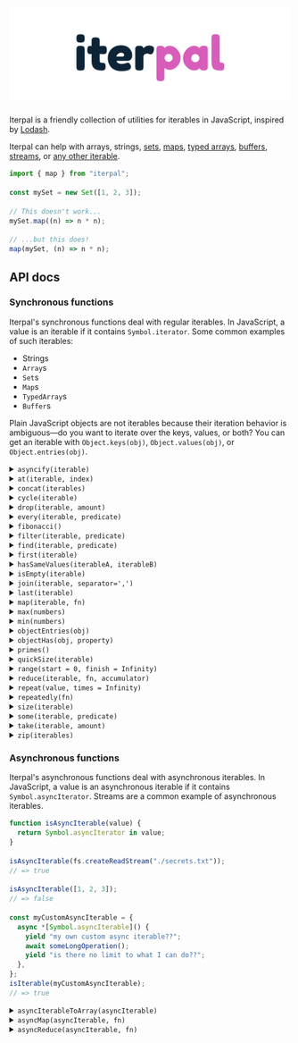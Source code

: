# [![Iterpal](media/iterpal_logo.png)](https://github.com/EvanHahn/iterpal)

Iterpal is a friendly collection of utilities for iterables in JavaScript, inspired by [Lodash](https://lodash.com/).

Iterpal can help with arrays, strings, [sets](https://developer.mozilla.org/en-US/docs/Web/JavaScript/Reference/Global_Objects/Set), [maps](https://developer.mozilla.org/en-US/docs/Web/JavaScript/Reference/Global_Objects/Map), [typed arrays](https://developer.mozilla.org/en-US/docs/Web/JavaScript/Reference/Global_Objects/TypedArray), [buffers](https://nodejs.org/api/buffer.html#buffer_buffer), [streams](https://nodejs.org/api/stream.html), or [any other iterable](https://developer.mozilla.org/en-US/docs/Web/JavaScript/Reference/Iteration_protocols#The_iterable_protocol).

```js
import { map } from "iterpal";

const mySet = new Set([1, 2, 3]);

// This doesn't work...
mySet.map((n) => n * n);

// ...but this does!
map(mySet, (n) => n * n);
```

## API docs

### Synchronous functions

Iterpal's synchronous functions deal with regular iterables. In JavaScript, a value is an iterable if it contains `Symbol.iterator`. Some common examples of such iterables:

- Strings
- `Array`s
- `Set`s
- `Map`s
- `TypedArray`s
- `Buffer`s

Plain JavaScript objects are not iterables because their iteration behavior is ambiguous—do you want to iterate over the keys, values, or both? You can get an iterable with `Object.keys(obj)`, `Object.values(obj)`, or `Object.entries(obj)`.

<details>
<summary><code>asyncify(iterable)</code></summary>

Converts a synchronous iterable to an asynchronous one.

```js
const asyncify = require("iterpal/asyncify");

asyncify([1, 2, 3, 4]);
// => Asynchronous iterable yielding 1, 2, 3, 4
```

</details>

<details>
<summary><code>at(iterable, index)</code></summary>

Returns the nth element from an iterable. Returns `undefined` if the index is out of range.

```js
const at = require("iterpal/at");

at(new Set(["hello", "world"]), 0);
// => 'hello'

at(["hello", "world"], 1);
// => 'world'

at(new Set(["hello", "world"]), 2);
// => undefined
```

</details>

<details>
<summary><code>concat(iterables)</code></summary>

Concatenates multiple iterables, returning a new iterable.

```js
const concat = require("iterpal/concat");

const myArray = [1, 2, 3];
const mySet = new Set([4, 5, 6]);
const myMap = new Map([
  ["bing", "bong"],
  ["foo", "boo"],
]);

concat([myArray, mySet, myMap]);
// => Iterable yielding 1, 2, 3, 4, 5, 6, ['bing', 'bong'], ['foo', 'boo']

concat(myMap);
// => Iterable yielding 'bing', 'bong', 'foo', 'boo'

const asArray = [...concat([myArray, mySet, myMap])];
// => [1, 2, 3, 4, 5, 6, ['bing', 'bong'], ['foo', 'boo']]
```

</details>

<details>
<summary><code>cycle(iterable)</code></summary>

Returns an infinite iterable that "cycles" over `iterable`.

```js
const cycle = require("iterpal/cycle");

cycle([1, 2, 3]);
// => Iterable yielding 1, 2, 3, 1, 2, 3, 1, 2, 3, 1, 2 ...
```

</details>

<details>
<summary><code>drop(iterable, amount)</code></summary>

Returns an iterable with the first `amount` elements removed.

```js
const drop = require("iterpal/drop");

drop(new Set(["hello", "to", "the", "world!"]), 2);
// => Iterable yielding 'the', 'world'

drop(new Set(["hello", "to", "the", "world!"]), 4);
// => Empty iterable
```

</details>

<details>
<summary><code>every(iterable, predicate)</code></summary>

Returns `true` if `predicate(value)` returns true for every value in `iterable`, and false otherwise. Returns `true` for an empty iterable.

```js
const every = require("iterpal/every");

function isEven(n) {
  return n % 2 === 0;
}

const mySet = new Set([2, 4, 6, 8]);
every(mySet, isEven);
// => true

every([2, 3, 4], isEven);
// => false

every([], () => false);
// => true
```

</details>

<details>
<summary><code>fibonacci()</code></summary>

Returns an iterable yielding the Fibonacci sequence, starting with 1.

```js
const fibonacci = require("iterpal/fibonacci");

fibonacci();
// => Iterable yielding 1, 1, 2, 3, 5, 8, 13...
```

</details>

<details>
<summary><code>filter(iterable, predicate)</code></summary>

Returns a new iterable which iterates over `iterable`, yielding when `predicate(value)` returns a truthy value.

The predicate function is invoked with one argument: the current value.

```js
const filter = require("iterpal/filter");

function isEven(n) {
  return n % 2 === 0;
}

const mySet = new Set([1, 2, 3, 4, 5, 6]);

filter(mySet, isEven);
// => Iterable yielding 2, 4, 6

const asArray = [...filter(mySet, isEven)];
// => [2, 4, 6]
```

</details>

<details>
<summary><code>find(iterable, predicate)</code></summary>

Iterates over `iterable`, returning the first element `predicate(value)` returns truthy for. Returns `undefined` if no value is found.

```js
const find = require("iterpal/find");

function isEven(n) {
  return n % 2 === 0;
}

find(new Set([1, 3, 4, 5]), isEven);
// => 4

find([1, 3, 5, 7], isEven);
// => undefined

find([], isEven);
// => undefined
```

</details>

<details>
<summary><code>first(iterable)</code></summary>

Returns the first value in an iterable. Returns `undefined` if the iterable is empty.

```js
const first = require("iterpal/first");

first(new Set(["hello", "world"]));
// => 'hello'

first([10, 11, 12]);
// => 10

first(new Map());
// => undefined
```

</details>

<details>
<summary><code>hasSameValues(iterableA, iterableB)</code></summary>

If `iterableA` and `iterableB` have the same lengths and values, returns `true`. Otherwise, returns `false`. Equality is determined with `Object.is`.

```js
const hasSameValues = require("iterpal/hasSameValues");

hasSameValues([9, 8, 7], [7, 8, 9]);
// => true

hasSameValues([9, 8, 7], [9, 10, 11]);
// => false

hasSameValues([9, 8, 7], new Set([7, 9, 8]));
// => true

hasSameValues([], new Set([]));
// => true
```

</details>

<details>
<summary><code>isEmpty(iterable)</code></summary>

Returns `true` if `iterable` has no elements, and `false` otherwise.

```js
const isEmpty = require("iterpal/isEmpty");

isEmpty(new Set());
// => true

isEmpty([1, 2, 3]);
// => false
```

</details>

<details>
<summary><code>join(iterable, separator=',')</code></summary>

Converts all elements in `iterable` into a string separated by `separator`.

Like `Array.prototype.join`, `null` and `undefined` are converted to empty strings.

```js
const join = require("iterpal/join");

join(new Set(["hello", "world"]));
// => 'hello,world'

join(new Set(["hello", "world"]), " and ");
// => 'hello and world'

join([1, undefined, 2, null, 3]);
// => '1,,2,,3'

join(new Map());
// => ''
```

</details>

<details>
<summary><code>last(iterable)</code></summary>

Iterates over `iterable`, returning the final value. Returns `undefined` if the iterable is empty.

If you know the type of `iterable` and it has a `length` or `size` property, you should use that instead because it is faster.

```js
const last = require("iterpal/last");

last(new Set(["hello", "world"]));
// => 'world'

last([10, 11, 12]);
// => 12

last(new Map());
// => undefined
```

</details>

<details>
<summary><code>map(iterable, fn)</code></summary>

Returns a new iterable which iterates over `iterable`, yielding `fn(value)` for each value.

`fn` is invoked with one argument: the current value.

```js
const map = require("iterpal/map");

function square(n) {
  return n * n;
}

const mySet = new Set([1, 2, 3]);

map(mySet, square);
// => Iterable yielding 1, 4, 9

const asArray = [...map(mySet, square)];
// => [1, 4, 9]
```

</details>

<details>
<summary><code>max(numbers)</code></summary>

Returns the largest number in the iterable `numbers`. Returns `undefined` if `numbers` is an empty iterable.

```js
const max = require("iterpal/max");

max(new Set([9, 3, 1]));
// => 9

max([Infinity, 1, 2]);
// => Infinity
```

</details>

<details>
<summary><code>min(numbers)</code></summary>

Returns the smallest number in the iterable `numbers`. Returns `undefined` if `numbers` is an empty iterable.

```js
const min = require("iterpal/min");

min(new Set([9, 3, 1]));
// => 1
```

</details>

<details>
<summary><code>objectEntries(obj)</code></summary>

Returns an iterable, yielding `[key, value]` for each entry in the object. An iterable version of `Object.entries`.

```js
const objectEntries = require("iterpal/objectEntries");

objectEntries({
  bing: "bong",
  foo: "boo",
});
// => Iterable yielding ['bing', 'bong'], ['foo', 'boo']

objectEntries({});
// => Empty iterable
```

</details>

<details>
<summary><code>objectHas(obj, property)</code></summary>

An internal utility method exposed for public use. Returns true if `property` is an own-property of `obj`, false otherwise. You can use this instead of `Object.prototype.hasOwnProperty`.

```js
const objectHas = require("iterpal/objectHas");

objectHas({ foo: "bar" }, "foo");
// => true

objectHas({ foo: "bar" }, "baz");
// => false

objectHas({ foo: "bar" }, "hasOwnProperty");
// => false
```

</details>

<details>
<summary><code>primes()</code></summary>

Returns an iterable, yielding each prime integer.

```js
const primes = require("iterpal/primes");
const take = require("iterpal/take");

primes();
// => Iterable yielding 2, 3, 5, 7, 11, 13, ...

const asArray = [...take(primes(), 100)];
// => [an array of the first 100 prime numbers]
```

</details>

<details>
<summary><code>quickSize(iterable)</code></summary>

Returns the size of the iterable if its size can be determined without iterating, otherwise returns null. Works for arrays, strings, `Set`s, `Map`s, `TypedArray`s, and `ArrayBuffer`s. Notably, doesn't work for "plain" objects with a `length` property.

```js
const quickSize = require("iterpal/quickSize");

quickSize([9, 8, 7]);
// => 3

quickSize("hello");
// => 5

const myCustomIterable = {
  *[Symbol.iterator]() {
    yield "oh";
    yield "yeah";
  },
};
quickSize(myCustomIterable);
// => null
```

</details>

<details>
<summary><code>range(start = 0, finish = Infinity)</code></summary>

Returns an iterable of integers from `start` to `finish`.

```js
const range = require("iterpal/range");

range();
// => Iterable yielding 0, 1, 2, 3, 4, 5...

range(10);
// => Iterable yielding 10, 11, 12, 13, 14, 15...

range(6, 9);
// => Iterable yielding 6, 7, 8

const asArray = [...range(6, 9)];
// => [6, 7, 8]
```

</details>

<details>
<summary><code>reduce(iterable, fn, accumulator)</code></summary>

Reduces `iterable` to a single value. On each iteration, calls `fn` with the result so far (starting at `accumulator`) and the current value.

```js
const reduce = require("iterpal/reduce");

function add(a, b) {
  return a + b;
}

reduce(new Set([1, 2, 3]), add, 0);
// => 6

reduce(new Set([1, 2, 3]), add, 10);
// => 16

reduce([], add, 123);
// => 123
```

</details>

<details>
<summary><code>repeat(value, times = Infinity)</code></summary>

Returns an iterable that yields `value`. If `times` is supplied, the length is boundless. If `times` is not supplied, the iterable is infinite.

```js
const repeat = require("iterpal/repeat");

repeat("foo");
// => Iterable yielding 'foo', 'foo', 'foo', 'foo'...

repeat("hi", 5);
// => Iterable yielding 'hi', 'hi', 'hi', 'hi', 'hi'

const asArray = [...repeat("hi", 5)];
// => ['hi', 'hi', 'hi', 'hi', 'hi']
```

</details>

<details>
<summary><code>repeatedly(fn)</code></summary>

Returns an iterable that yields `fn(iterationCount)` every time. Useful when "converting" a function to an iterable.

```js
const repeatedly = require("iterpal/repeatedly");

repeatedly(Math.random);
// => Iterable yielding random numbers

repeatedly((n) => `Iteration #${n + 1}`);
// => Iterable yielding 'Iteration 1', 'Iteration 2', 'Iteration 3' ...
```

</details>

<details>
<summary><code>size(iterable)</code></summary>

Returns the size of an iterable. If you know the type of `iterable` and it has a `length` or `size` property, you should use that instead because it is faster.

```js
const size = require("iterpal/size");

const myArray = ["hello", "world"];
myArray.length === size(myArray);
// => true

const mySet = new Set(["oh", "hello", "there"]);
mySet.size === size(mySet);
// => true

const myCustomIterable = {
  *[Symbol.iterator]() {
    yield "oh";
    yield "yeah";
  },
};
size(myCustomIterable);
// => 2
```

</details>

<details>
<summary><code>some(iterable, predicate)</code></summary>

Returns `true` if `predicate(value)` returns true for any value in `iterable`, and false otherwise. Returns `false` for an empty iterable.

```js
const some = require("iterpal/some");

function isEven(n) {
  return n % 2 === 0;
}

const mySet = new Set([1, 2, 3]);
some(mySet, isEven);
// => true

some([1, 3, 5], isEven);
// => false

some([], () => true);
// => false
```

</details>

<details>
<summary><code>take(iterable, amount)</code></summary>

Returns a new iterable with `amount` elements taken from the beginning.

```js
const take = require("iterpal/take");

take(["hello", "to", "you!"], 2);
// => Iterable yielding 'hello', 'to'

take(["hello", "to", "you!"], 200);
// => Iterable yielding 'hello', 'to', 'you!'
```

</details>

<details>
<summary><code>zip(iterables)</code></summary>

Returns an iterable of arrays. The first array contains the first elements of each of the input iterables, the second contains the second elements of each input iterable, and so on. Useful when constructing `Map`s.

```js
const zip = require("iterpal/zip");
const range = require("iterpal/range");

const everyPositiveInteger = range(1);
const smallSet = new Set(["hello", "world"]);
const primes = [2, 3, 5, 7, 11];

zip([smallSet, everyPositiveInteger]);
// => Iterable yielding ['hello', 1], ['world', 2]

new Map(zip([smallSet, everyPositiveInteger]));
// => Map { 'hello' => 1, 'world' => 2 }

zip([smallSet, primes, everyPositiveInteger]);
// => Iterable yielding ['hello', 2, 1], ['world', 3, 2]

zip([everyPositiveInteger, smallSet]);
// => Infinite iterable yielding [1, 'hello'], [2, 'world'], [3, undefined], [4, undefined], ...
```

</details>

### Asynchronous functions

Iterpal's asynchronous functions deal with asynchronous iterables. In JavaScript, a value is an asynchronous iterable if it contains `Symbol.asyncIterator`. Streams are a common example of asynchronous iterables.

```js
function isAsyncIterable(value) {
  return Symbol.asyncIterator in value;
}

isAsyncIterable(fs.createReadStream("./secrets.txt"));
// => true

isAsyncIterable([1, 2, 3]);
// => false

const myCustomAsyncIterable = {
  async *[Symbol.asyncIterable]() {
    yield "my own custom async iterable??";
    await someLongOperation();
    yield "is there no limit to what I can do??";
  },
};
isIterable(myCustomAsyncIterable);
// => true
```

<details>
<summary><code>asyncIterableToArray(asyncIterable)</code></summary>

Turns an asynchronous iterable (such as a stream) into an array. Returns a `Promise` that resolves to an array.

```js
const asyncIterableToArray = require("iterpal/asyncIterableToArray");
const fs = require("fs");

async function readSecrets() {
  const secretsStream = fs.createReadStream("./secrets.txt", "utf8");
  await asyncIterableToArray(secretsStream);
  // => [an array of chunks of the file]
}
```

</details>

<details>
<summary><code>asyncMap(asyncIterable, fn)</code></summary>

Returns a new asynchronous iterable which iterates over `asyncIterable`, yielding `fn(value)` for each value. If `fn` returns a Promise, it will be awaited.

```js
const asyncMap = require("iterpal/asyncMap");

const someNumbers = {
  async *[Symbol.asyncIterator]() {
    yield 1;
    yield 2;
    yield 3;
  },
};

const square = (n) => n * n;
const doubleAsync = (n) => Promise.resolve(n + n);

asyncMap(someNumbers, square);
// => Async iterable yielding 1, 4, 9

asyncMap(someNumbers, doubleAsync);
// => Async iterable yielding 2, 4, 6
```

</details>

<details>
<summary><code>asyncReduce(asyncIterable, fn)</code></summary>

Reduces `asyncIterableToArray` to a single value. On each iteration, calls `fn` with the result so far (starting at `accumulator`) and the current value. If `fn` returns a `Promise`, it is awaited.

Returns a `Promise`.

```js
const asyncReduce = require("iterpal/asyncReduce");
const fs = require("fs");

function concatBuffers(a, b) {
  return Buffer.concat([a, b]);
}

async function readSecrets() {
  const secretsStream = fs.createReadStream("./secrets.txt");
  await asyncReduce(secretsStream, concatBuffers, Buffer.alloc(0));
  // => <Buffer 12 34 56 ...>
}
```

</details>
